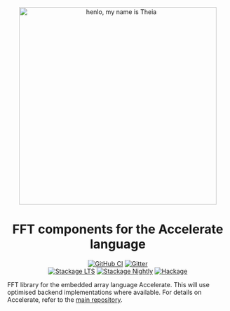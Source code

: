 <div align="center">
<img width="450" src="https://github.com/AccelerateHS/accelerate/raw/master/images/accelerate-logo-text-v.png?raw=true" alt="henlo, my name is Theia"/>

# FFT components for the Accelerate language

[![GitHub CI](https://github.com/tmcdonell/accelerate-fft/workflows/CI/badge.svg)](https://github.com/tmcdonell/accelerate-fft/actions)
[![Gitter](https://img.shields.io/gitter/room/nwjs/nw.js.svg)](https://gitter.im/AccelerateHS/Lobby)
<br>
[![Stackage LTS](https://stackage.org/package/accelerate-fft/badge/lts)](https://stackage.org/lts/package/accelerate-fft)
[![Stackage Nightly](https://stackage.org/package/accelerate-fft/badge/nightly)](https://stackage.org/nightly/package/accelerate-fft)
[![Hackage](https://img.shields.io/hackage/v/accelerate-fft.svg)](https://hackage.haskell.org/package/accelerate-fft)

</div>

FFT library for the embedded array language Accelerate. This will use optimised
backend implementations where available. For details on Accelerate, refer to the
[main repository][GitHub].

  [GitHub]: https://github.com/AccelerateHS/accelerate

